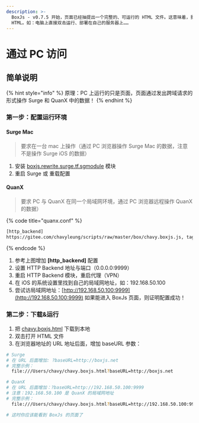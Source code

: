 ```yaml
---
description: >-
  BoxJs - v0.7.5 开始，页面已经抽提出一个完整的、可运行的 HTML 文件。这意味着，我们可以单独运行这份
  HTML。如：电脑上直接双击运行、部署在自己的服务器上……
---
```


# 通过 PC 访问

## 简单说明

{% hint style="info" %}
原理：PC 上运行的只是页面，页面通过发出跨域请求的形式操作 Surge 和 QuanX 中的数据！
{% endhint %}

### 第一步：配置运行环境

#### Surge Mac

> 要求在一台 mac 上操作（通过 PC 浏览器操作 Surge Mac 的数据，注意不是操作 Surge iOS 的数据）

1. 安装 [boxjs.rewrite.surge.tf.sgmodule](https://gitee.com/chavyleung/scripts/raw/master/box/rewrite/boxjs.rewrite.surge.tf.sgmodule) 模块
2. 重启 Surge 或 重载配置

#### QuanX

> 要求 PC 与 QuanX 在同一个局域网环境，通过 PC 浏览器远程操作 QuanX 的数据）

{% code title="quanx.conf" %}
```bash
[http_backend]
https://gitee.com/chavyleung/scripts/raw/master/box/chavy.boxjs.js, tag=BoxJs.net, path=^/, enabled=false
```
{% endcode %}

1. 参考上图增加 **\[http\_backend\]** 配置
2. 设置 HTTP Backend 地址与端口（0.0.0.0:9999）
3. 重启 HTTP Backend 模块，重启代理（VPN）
4. 在 iOS 的系统设置里找到自己的局域网地址，如：192.168.50.100
5. 尝试访局域网地址：[http://192.168.50.100:9999](http://192.168.50.100:9999) 如果能进入 BoxJs 页面，则证明配置成功！

### 第二步：下载&运行

1. 把 [chavy.boxjs.html](https://gitee.com/chavyleung/scripts/raw/master/box/chavy.boxjs.html) 下载到本地
2. 双击打开 HTML 文件
3. 在浏览器地址的 URL 地址后面，增加 baseURL 参数：

```bash
# Surge
# 在 URL 后面增加: ?baseURL=http://boxjs.net
# 完整示例：
 ​ file:///Users/chavy/chavy.boxjs.html?baseURL=http://boxjs.net

# QuanX
# 在 URL 后面增加：?baseURL=http://192.168.50.100:9999 
# 注意：192.168.50.100 是 QuanX 的局域网地址
# 完整示例：
 ​ file:///Users/chavy/chavy.boxjs.html?baseURL=http://192.168.50.100:9999

# 这时你应该能看到 BoxJs 的页面了

```



